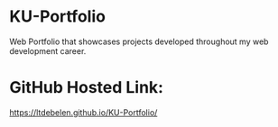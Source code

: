 # KU-Portfolio

Web Portfolio that showcases projects developed throughout my web development career.

# GitHub Hosted Link:
https://ltdebelen.github.io/KU-Portfolio/
